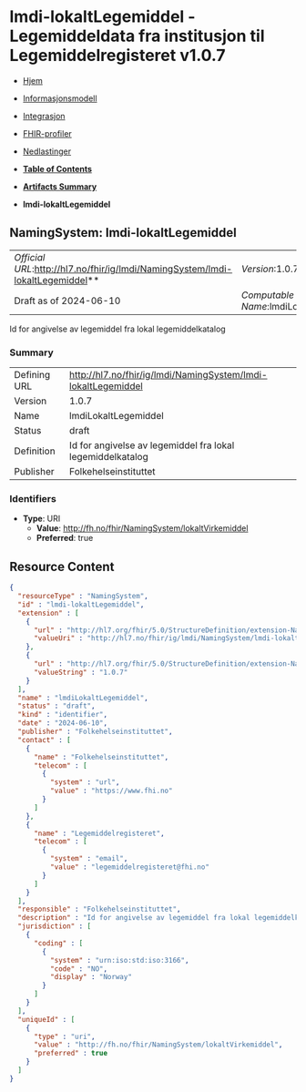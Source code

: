 # lmdi-lokaltLegemiddel - Legemiddeldata fra institusjon til Legemiddelregisteret v1.0.7

*  [Hjem](index.md) 
*  [Informasjonsmodell](informasjonsmodell.md) 
*  [Integrasjon](integrasjon.md) 
*  [FHIR-profiler](profiler.md) 
*  [Nedlastinger](nedlastinger.md) 

* [**Table of Contents**](toc.md)
* [**Artifacts Summary**](artifacts.md)
* **lmdi-lokaltLegemiddel**

## NamingSystem: lmdi-lokaltLegemiddel 

| | |
| :--- | :--- |
| *Official URL*:http://hl7.no/fhir/ig/lmdi/NamingSystem/lmdi-lokaltLegemiddel** | *Version*:1.0.7** |
| Draft as of 2024-06-10 | *Computable Name*:lmdiLokaltLegemiddel |

 
Id for angivelse av legemiddel fra lokal legemiddelkatalog 

### Summary

| | |
| :--- | :--- |
| Defining URL | http://hl7.no/fhir/ig/lmdi/NamingSystem/lmdi-lokaltLegemiddel |
| Version | 1.0.7 |
| Name | lmdiLokaltLegemiddel |
| Status | draft |
| Definition | Id for angivelse av legemiddel fra lokal legemiddelkatalog |
| Publisher | Folkehelseinstituttet |

### Identifiers

* **Type**: URI
  * **Value**: http://fh.no/fhir/NamingSystem/lokaltVirkemiddel
  * **Preferred**: true



## Resource Content

```json
{
  "resourceType" : "NamingSystem",
  "id" : "lmdi-lokaltLegemiddel",
  "extension" : [
    {
      "url" : "http://hl7.org/fhir/5.0/StructureDefinition/extension-NamingSystem.url",
      "valueUri" : "http://hl7.no/fhir/ig/lmdi/NamingSystem/lmdi-lokaltLegemiddel"
    },
    {
      "url" : "http://hl7.org/fhir/5.0/StructureDefinition/extension-NamingSystem.version",
      "valueString" : "1.0.7"
    }
  ],
  "name" : "lmdiLokaltLegemiddel",
  "status" : "draft",
  "kind" : "identifier",
  "date" : "2024-06-10",
  "publisher" : "Folkehelseinstituttet",
  "contact" : [
    {
      "name" : "Folkehelseinstituttet",
      "telecom" : [
        {
          "system" : "url",
          "value" : "https://www.fhi.no"
        }
      ]
    },
    {
      "name" : "Legemiddelregisteret",
      "telecom" : [
        {
          "system" : "email",
          "value" : "legemiddelregisteret@fhi.no"
        }
      ]
    }
  ],
  "responsible" : "Folkehelseinstituttet",
  "description" : "Id for angivelse av legemiddel fra lokal legemiddelkatalog",
  "jurisdiction" : [
    {
      "coding" : [
        {
          "system" : "urn:iso:std:iso:3166",
          "code" : "NO",
          "display" : "Norway"
        }
      ]
    }
  ],
  "uniqueId" : [
    {
      "type" : "uri",
      "value" : "http://fh.no/fhir/NamingSystem/lokaltVirkemiddel",
      "preferred" : true
    }
  ]
}

```

